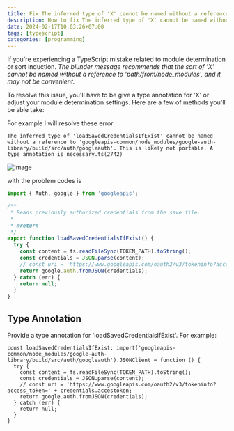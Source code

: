 ```yaml
---
title: Fix The inferred type of 'X' cannot be named without a reference
description: How to fix The inferred type of 'X' cannot be named without a reference to 'path'. This is likely not portable. A type annotation is necessary.
date: 2024-02-17T10:03:26+07:00
tags: [typescript]
categories: [programming]
---
```


If you're experiencing a TypeScript mistake related to module determination or sort induction. 
_The blunder message recommends that the sort of 'X' cannot be named without a reference to 'path/from/node_modules', and it may not be convenient._

To resolve this issue, you'll have to be give a type annotation for 'X' or adjust your module determination settings. 
Here are a few of methods you'll be able take:

For example I will resolve these error

```log
The inferred type of 'loadSavedCredentialsIfExist' cannot be named without a reference to 'googleapis-common/node_modules/google-auth-library/build/src/auth/googleauth'. This is likely not portable. A type annotation is necessary.ts(2742)
```
![image](https://github.com/dimaslanjaka/source-posts/assets/12471057/01783fa3-de3d-4b37-9ed1-c51238b10164)

with the problem codes is

```typescript
import { Auth, google } from 'googleapis';

/**
 * Reads previously authorized credentials from the save file.
 *
 * @return
 */
export function loadSavedCredentialsIfExist() {
  try {
    const content = fs.readFileSync(TOKEN_PATH).toString();
    const credentials = JSON.parse(content);
    // const uri = 'https://www.googleapis.com/oauth2/v3/tokeninfo?access_token=' + credentials.accestoken;
    return google.auth.fromJSON(credentials);
  } catch (err) {
    return null;
  }
}
```

## Type Annotation

Provide a type annotation for 'loadSavedCredentialsIfExist'. For example:

```
const loadSavedCredentialsIfExist: import('googleapis-common/node_modules/google-auth-library/build/src/auth/googleauth').JSONClient = function () {
  try {
    const content = fs.readFileSync(TOKEN_PATH).toString();
    const credentials = JSON.parse(content);
    // const uri = 'https://www.googleapis.com/oauth2/v3/tokeninfo?access_token=' + credentials.accestoken;
    return google.auth.fromJSON(credentials);
  } catch (err) {
    return null;
  }
}
```
